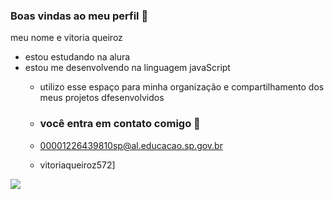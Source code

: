 ### Boas vindas ao meu perfil 💙

meu nome e vitoria queiroz

- estou estudando na alura
- estou me desenvolvendo na linguagem javaScript
  - utilizo esse espaço para minha organização e compartilhamento dos meus projetos dfesenvolvidos
 
  - ### você entra em contato comigo 📧
 
  - 00001226439810sp@al.educacao.sp.gov.br
  - vitoriaqueiroz572]


![](https://media1.tenor.com/m/xMlAxtT8chIAAAAd/jennie-jennie-kim.gif)
